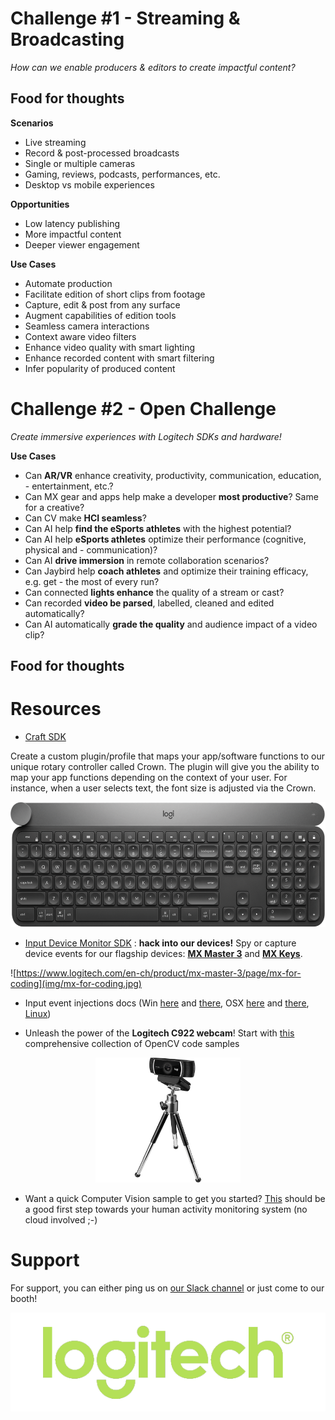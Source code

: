 

# Challenge #1 - Streaming & Broadcasting

_How can we enable producers & editors to create impactful content?_

## Food for thoughts

__Scenarios__

- Live streaming
- Record & post-processed broadcasts
- Single or multiple cameras
- Gaming, reviews, podcasts, performances, etc.
- Desktop vs mobile experiences

__Opportunities__

- Low latency publishing
- More impactful content
- Deeper viewer engagement

__Use Cases__

- Automate production
- Facilitate edition of short clips from footage
- Capture, edit & post from any surface
- Augment capabilities of edition tools
- Seamless camera interactions
- Context aware video filters
- Enhance video quality with smart lighting
- Enhance recorded content with smart filtering
- Infer popularity of produced content

# Challenge #2 - Open Challenge

_Create immersive experiences  with Logitech SDKs and hardware!_

__Use Cases__

- Can __AR/VR__ enhance creativity, productivity, communication, education, - entertainment, etc.?
- Can MX gear and apps help make  a developer __most productive__? Same for a creative?
- Can CV make __HCI seamless__?
- Can AI help __find the eSports athletes__ with the highest potential?
- Can AI help __eSports athletes__ optimize their performance (cognitive, physical and - communication)?
- Can AI __drive immersion__ in remote collaboration scenarios?
- Can Jaybird help __coach athletes__ and optimize their training efficacy, e.g. get - the most of every run?
- Can connected __lights enhance__ the quality of a stream or cast?
- Can recorded __video be parsed__, labelled, cleaned and edited automatically?
- Can AI automatically __grade the quality__ and audience impact of a video clip?

## Food for thoughts

# Resources

* [Craft SDK](https://github.com/Logitech/logi_craft_sdk/)

Create a custom plugin/profile that maps your app/software functions to our unique rotary controller called Crown. The plugin will give you the ability to map your app functions depending on the context of your user. For instance, when a user selects text, the font size is adjusted via the Crown.

<div style="text-align:center">
    <img src="img/craft.png" height="200">
</div>

* [Input Device Monitor SDK](./devmon/) : **hack into our devices!** Spy or capture device events for our flagship devices: **[MX Master 3](https://www.logitech.com/en-ch/product/mx-master-3)** and **[MX Keys](https://www.logitech.com/en-ch/product/mx-keys-wireless-keyboard)**.

![https://www.logitech.com/en-ch/product/mx-master-3/page/mx-for-coding](img/mx-for-coding.jpg)

*  Input event injections docs (Win [here](https://msdn.microsoft.com/fr-fr/library/windows/desktop/ms646304(v=vs.85).aspx) and [there](https://msdn.microsoft.com/en-us/library/windows/desktop/ms646310(v=vs.85).aspx), OSX [here](https://developer.apple.com/documentation/coregraphics/1456564-cgeventcreatekeyboardevent) and [there](https://developer.apple.com/documentation/coregraphics/1456527-cgeventpost), [Linux](https://www.kernel.org/doc/html/v4.12/input/uinput.html))

* Unleash the power of the **Logitech C922 webcam**! Start with [this](https://github.com/spmallick/learnopencv) comprehensive collection of OpenCV code samples

<div style="text-align:center">
    <img src="img/c922-pro-hd-webcam-refresh.png" height="200">
</div>

* Want a quick Computer Vision sample to get you started? [This](./cv) should be a good first step towards your human activity monitoring system (no cloud involved ;-)

# Support

For support, you can either ping us on [our Slack channel](https://lauzhack2019.slack.com/archives/CQH0YMR0V) or just come to our booth!

<div style="text-align:center">
    <a href="https://www.logitech.com"><img src="img/logitech.png"></a>
</div>
